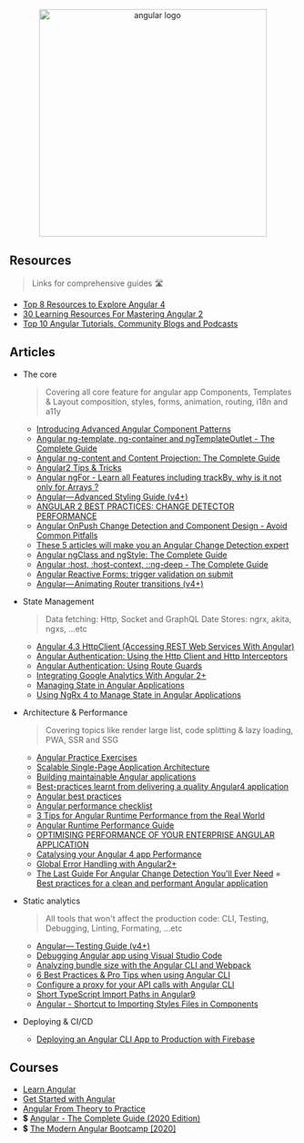 <p align="center">
  <img width="400" src="https://angular.io/assets/images/logos/angular/angular.svg"  alt="angular logo">
</p>


## Resources
> Links for comprehensive guides 🛣

- [Top 8 Resources to Explore Angular 4](https://hackernoon.com/top-8-resources-to-explore-angular-4-ff2c1b42020a)
- [30 Learning Resources For Mastering Angular 2](https://tutorialzine.com/2016/09/30-learning-resources-for-mastering-angular-2)
- [Top 10 Angular Tutorials, Community Blogs and Podcasts](http://blog.angular-university.io/top-10-angular-2-tutorials-blogs-and-podcasts/)

## Articles

  - The core
    > Covering all core feature for angular app
    > Components, Templates & Layout composition, styles, forms, animation, routing, i18n and a11y

    - [Introducing Advanced Angular Component Patterns](https://medium.com/angular-in-depth/introducing-advanced-angular-component-patterns-13e102e6bbfc)
    - [Angular ng-template, ng-container and ngTemplateOutlet - The Complete Guide](https://blog.angular-university.io/angular-ng-template-ng-container-ngtemplateoutlet/)
    - [Angular ng-content and Content Projection: The Complete Guide](https://blog.angular-university.io/angular-ng-content/)
    - [Angular2 Tips & Tricks](https://medium.com/@amcdnl/angular2-things-you-might-not-know-439ce70d335a)
    - [Angular ngFor - Learn all Features including trackBy, why is it not only for Arrays ?](http://blog.angular-university.io/angular-2-ngfor/)
    - [Angular— Advanced Styling Guide (v4+)](https://medium.com/google-developer-experts/angular-advanced-styling-guide-v4-f0765616e635)
    - [ANGULAR 2 BEST PRACTICES: CHANGE DETECTOR PERFORMANCE](https://www.lucidchart.com/techblog/2016/05/04/angular-2-best-practices-change-detector-performance/)
    - [Angular OnPush Change Detection and Component Design - Avoid Common Pitfalls](http://blog.angular-university.io/onpush-change-detection-how-it-works/)
    - [These 5 articles will make you an Angular Change Detection expert](https://blog.angularindepth.com/these-5-articles-will-make-you-an-angular-change-detection-expert-ed530d28930)
    - [Angular ngClass and ngStyle: The Complete Guide](https://blog.angular-university.io/angular-ngclass-ngstyle/)
    - [Angular :host, :host-context, ::ng-deep - The Complete Guide](https://blog.angular-university.io/angular-host-context/)
    - [Angular Reactive Forms: trigger validation on submit](https://loiane.com/2017/08/angular-reactive-forms-trigger-validation-on-submit/)
    - [Angular— Animating Router transitions (v4+)](https://medium.com/google-developer-experts/angular-2-animate-router-transitions-6de179e00204)

  - State Management
    > Data fetching: Http, Socket and GraphQL
    > Date Stores: ngrx, akita, ngxs, ...etc

    - [Angular 4.3 HttpClient (Accessing REST Web Services With Angular)](https://medium.com/codingthesmartway-com-blog/angular-4-3-httpclient-accessing-rest-web-services-with-angular-2305b8fd654b)
    - [Angular Authentication: Using the Http Client and Http Interceptors](https://medium.com/@ryanchenkie_40935/angular-authentication-using-the-http-client-and-http-interceptors-2f9d1540eb8)
    - [Angular Authentication: Using Route Guards](https://ryanchenkie.com/angular-authentication-using-route-guards)
    - [Integrating Google Analytics With Angular 2+](https://scotch.io/tutorials/integrating-google-analytics-with-angular-2)
    - [Managing State in Angular Applications](https://blog.nrwl.io/managing-state-in-angular-applications-22b75ef5625f)
    - [Using NgRx 4 to Manage State in Angular Applications](https://blog.nrwl.io/using-ngrx-4-to-manage-state-in-angular-applications-64e7a1f84b7b)

  - Architecture & Performance
    > Covering topics like render large list, code splitting & lazy loading, PWA, SSR and SSG

    - [Angular Practice Exercises](https://jcoop.io/angular-practice-exercises/)
    - [Scalable Single-Page Application Architecture](http://blog.mgechev.com/2016/04/10/scalable-javascript-single-page-app-angular2-application-architecture/)
    - [Building maintainable Angular applications](https://medium.com/curated-by-versett/building-maintainable-angular-2-applications-5b9ec4b463a1)
    - [Best-practices learnt from delivering a quality Angular4 application](https://hackernoon.com/best-practices-learnt-from-delivering-a-quality-angular4-application-2cd074ea53b3)
    - [Angular best practices](https://docs.google.com/presentation/d/1dlEE3JMmFtsb1FdFmxhj-vxEfWPfDVp5pXf-YbqAj8o/preview?slide=id.p)
    - [Angular performance checklist](https://github.com/mgechev/angular-performance-checklist)
    - [3 Tips for Angular Runtime Performance from the Real World](https://blog.angular.io/3-tips-for-angular-runtime-performance-from-the-real-world-d467fbc8f66e)
    - [Angular Runtime Performance Guide](https://blog.oasisdigital.com/2017/angular-runtime-performance-guide/)
    - [OPTIMISING PERFORMANCE OF YOUR ENTERPRISE ANGULAR APPLICATION](https://ordina-jworks.github.io/angular/2017/04/04/optimising-performance-of-your-enterprise-angular-application.html)
    - [Catalysing your Angular 4 app Performance](https://medium.com/paramsingh-66174/catalysing-your-angular-4-app-performance-9211979075f6)
    - [Global Error Handling with Angular2+](https://medium.com/@amcdnl/global-error-handling-with-angular2-6b992bdfb59c)
    - [The Last Guide For Angular Change Detection You'll Ever Need](https://www.mokkapps.de/blog/the-last-guide-for-angular-change-detection-you-will-ever-need/)
    = [Best practices for a clean and performant Angular application](https://www.freecodecamp.org/news/best-practices-for-a-clean-and-performant-angular-application-288e7b39eb6f/)


  - Static analytics
    > All tools that won't affect the production code: CLI, Testing, Debugging, Linting, Formating, ...etc

    - [Angular—  Testing Guide (v4+)](https://medium.com/google-developer-experts/angular-2-testing-guide-a485b6cb1ef0)
    - [Debugging Angular app using Visual Studio Code](https://medium.com/@auchenberg/super-charged-live-editing-and-javascript-debugging-for-angular-using-visual-studio-code-c29da251ec71)
    - [Analyzing bundle size with the Angular CLI and Webpack](https://coryrylan.com/blog/analyzing-bundle-size-with-the-angular-cli-and-webpack)
    - [6 Best Practices & Pro Tips when using Angular CLI](https://medium.com/@tomastrajan/6-best-practices-pro-tips-for-angular-cli-better-developer-experience-7b328bc9db81)
    - [Configure a proxy for your API calls with Angular CLI](https://juristr.com/blog/2016/11/configure-proxy-api-angular-cli/)
    - [Short TypeScript Import Paths in Angular9](https://blog.bitsrc.io/short-typescript-import-paths-in-angular9-22ce34bd424d)
    - [Angular - Shortcut to Importing Styles Files in Components](https://scotch.io/tutorials/angular-shortcut-to-importing-styles-files-in-components)

  - Deploying & CI/CD

      - [Deploying an Angular CLI App to Production with Firebase](https://scotch.io/tutorials/deploying-an-angular-cli-app-to-production-with-firebase)

## Courses

- [Learn Angular](https://scrimba.com/g/gyourfirstangularapp)
- [Get Started with Angular](https://egghead.io/courses/get-started-with-angular)
- [Angular From Theory to Practice](https://codecraft.tv/courses/angular/quickstart/overview/)
- 💲 [Angular - The Complete Guide (2020 Edition)](https://www.udemy.com/course/the-complete-guide-to-angular-2/)
- 💲 [The Modern Angular Bootcamp [2020]](https://www.udemy.com/course/the-modern-angular-bootcamp/)
